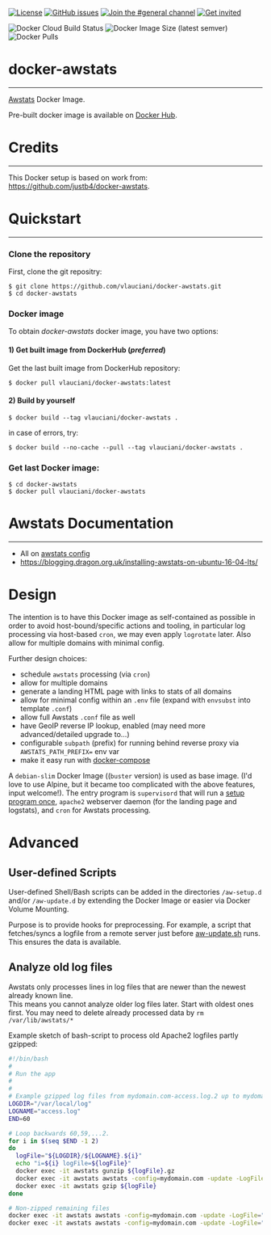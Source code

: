 [![License](https://img.shields.io/github/license/INGV/docker-awstats.svg)](https://github.com/INGV/docker-awstats/blob/master/LICENSE)
[![GitHub issues](https://img.shields.io/github/issues/INGV/docker-awstats.svg)](https://github.com/INGV/docker-awstats/issues)
[![Join the #general channel](https://img.shields.io/badge/Slack%20channel-%23general-blue.svg)](https://ingv-institute.slack.com/messages/CKS902Y5B)
[![Get invited](https://slack.developers.italia.it/badge.svg)](https://join.slack.com/t/ingv-institute/shared_invite/zt-ckoji8va-mutwycltiCw_EAhUWSND8Q)

![Docker Cloud Build Status](https://img.shields.io/docker/cloud/build/vlauciani/docker-awstats)
![Docker Image Size (latest semver)](https://img.shields.io/docker/image-size/vlauciani/docker-awstats?sort=semver)
![Docker Pulls](https://img.shields.io/docker/pulls/vlauciani/awstats.svg)

# docker-awstats
----------

[Awstats](http://www.awstats.org) Docker Image. 

Pre-built docker image is available on [Docker Hub](https://hub.docker.com/repository/docker/vlauciani/awstats).

# Credits
----------

This Docker setup is based on work from:
https://github.com/justb4/docker-awstats.

# Quickstart
----------

### Clone the repository
First, clone the git repositry:
```
$ git clone https://github.com/vlauciani/docker-awstats.git
$ cd docker-awstats
```

### Docker image
To obtain *docker-awstats* docker image, you have two options:

#### 1) Get built image from DockerHub (*preferred*)
Get the last built image from DockerHub repository:
```
$ docker pull vlauciani/docker-awstats:latest
```

#### 2) Build by yourself
```
$ docker build --tag vlauciani/docker-awstats . 
```

in case of errors, try:
```
$ docker build --no-cache --pull --tag vlauciani/docker-awstats . 
```

### Get last Docker image:
```
$ cd docker-awstats
$ docker pull vlauciani/docker-awstats
```

# Awstats Documentation
---------------------

* All on [awstats config](http://www.awstats.org/docs/awstats_config.html)
* https://blogging.dragon.org.uk/installing-awstats-on-ubuntu-16-04-lts/

Design
======

The intention is to have this Docker image as self-contained as possible in order to
avoid host-bound/specific actions and tooling, in particular log processing via 
host-based `cron`, we may even apply `logrotate` later. Also allow for multiple domains with minimal config.

Further design choices:

* schedule `awstats` processing (via `cron`)
* allow for multiple domains
* generate a landing HTML page with links to stats of all domains
* allow for minimal config within an `.env` file (expand with `envsubst` into template `.conf`)
* allow full Awstats `.conf` file as well
* have GeoIP reverse IP lookup, enabled (may need more advanced/detailed upgrade to...)
* configurable `subpath` (prefix) for running behind reverse proxy via `AWSTATS_PATH_PREFIX=` env var
* make it easy run with [docker-compose](test/docker-compose.yml)
 
A `debian-slim` Docker Image ((`buster` version) is used as base image. 
(I'd love to use Alpine, but it became too complicated
with the above features, input welcome!). 
The entry program is `supervisord` that will run a [setup program once](scripts/aw-setup.sh), `apache2` webserver daemon
(for the landing page and logstats), and `cron` for Awstats processing.
 
Advanced
========

User-defined Scripts
--------------------

User-defined Shell/Bash scripts can be added in the directories `/aw-setup.d` and/or `/aw-update.d` by extending
the Docker Image or easier via Docker Volume Mounting.

Purpose is to provide hooks for preprocessing. For example, a script that fetches/syncs a logfile from a remote
server just before [aw-update.sh](scripts/aw-update.sh) runs. This ensures the data is available.

Analyze old log files
---------------------

Awstats only processes lines in log files that are newer than the newest already
known line.  
This means you cannot analyze older log files later. Start with oldest ones first.
You may need to delete already processed data by `rm /var/lib/awstats/*`

Example sketch of bash-script to process old Apache2 logfiles partly gzipped:

```bash
#!/bin/bash
#
# Run the app
# 
#
# Example gzipped log files from mydomain.com-access.log.2 up to mydomain.com-access.log.60
LOGDIR="/var/local/log"
LOGNAME="access.log"
END=60

# Loop backwards 60,59,...2.
for i in $(seq $END -1 2)
do
  logFile="${LOGDIR}/${LOGNAME}.${i}"
  echo "i=${i} logFile=${logFile}"
  docker exec -it awstats gunzip ${logFile}.gz
  docker exec -it awstats awstats -config=mydomain.com -update -LogFile="${logFile}"
  docker exec -it awstats gzip ${logFile}
done

# Non-zipped remaining files
docker exec -it awstats awstats -config=mydomain.com -update -LogFile="${LOGDIR}/${LOGNAME}.1"
docker exec -it awstats awstats -config=mydomain.com -update -LogFile="${LOGDIR}/${LOGNAME}"


```

